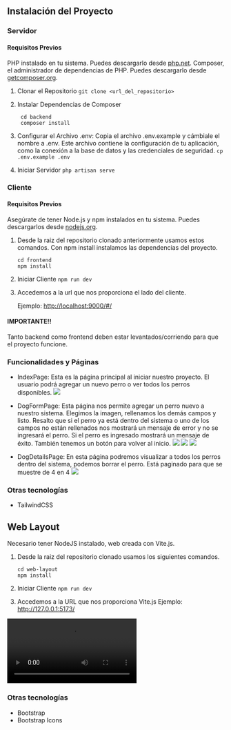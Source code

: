 ## Instalación del Proyecto

### Servidor
#### Requisitos Previos
PHP instalado en tu sistema. Puedes descargarlo desde [php.net](https://www.php.net/).
Composer, el administrador de dependencias de PHP. Puedes descargarlo desde [getcomposer.org](https://getcomposer.org/).
1. Clonar el Repositorio
   ```git clone <url_del_repositorio>```

2. Instalar Dependencias de Composer
   ```
    cd backend
    composer install
    ```
3. Configurar el Archivo .env:
    Copia el archivo .env.example y cámbiale el nombre a .env. Este archivo contiene la configuración de tu aplicación, como la conexión a la base de datos y las credenciales de seguridad.
    ```cp .env.example .env```

4. Iniciar Servidor
   ```php artisan serve```

### Cliente
#### Requisitos Previos
Asegúrate de tener Node.js y npm instalados en tu sistema. Puedes descargarlos desde [nodejs.org](https://nodejs.org/en).
1. Desde la raiz del repositorio clonado anteriormente usamos estos comandos. Con npm install instalamos las dependencias del proyecto.
   ```
   cd frontend
   npm install
   ```
2. Iniciar Cliente
   ```npm run dev```

3. Accedemos a la url que nos proporciona el lado del cliente.

   Ejemplo: [http://localhost:9000/#/]()

#### IMPORTANTE!!
Tanto backend como frontend deben estar levantados/corriendo para que el proyecto funcione.

### Funcionalidades y Páginas
   - IndexPage: Esta es la página principal al iniciar nuestro proyecto. El usuario podrá agregar un nuevo perro o ver todos los perros disponibles.
![](./docs/images/index.png)

   - DogFormPage: Esta página nos permite agregar un perro nuevo a nuestro sistema. Elegimos la imagen, rellenamos los demás campos y listo. Resalto que si el perro ya está dentro del sistema o uno de los campos no están rellenados nos mostrará un mensaje de error y no se ingresará el perro. Si el perro es ingresado mostrará un mensaje de éxito. También tenemos un botón para volver al inicio.
![](./docs/images/add-dog.png)
![](./docs/images/error-dog.png)
![](./docs/images/success-dog.png)

   - DogDetailsPage: En esta página podremos visualizar a todos los perros dentro del sistema, podemos borrar el perro. Está paginado para que se muestre de 4 en 4
![](./docs/images/all-dogs.png)

### Otras tecnologías
   - TailwindCSS

## Web Layout
Necesario tener NodeJS instalado, web creada con Vite.js.

1. Desde la raiz del repositorio clonado usamos los siguientes comandos.
   ```
   cd web-layout
   npm install
   ```
2. Iniciar Cliente
   ```npm run dev```

3. Accedemos a la URL que nos proporciona Vite.js
   Ejemplo: http://127.0.0.1:5173/
   
![](./docs/videos/web-layout.mp4)

### Otras tecnologías
   - Bootstrap
   - Bootstrap Icons